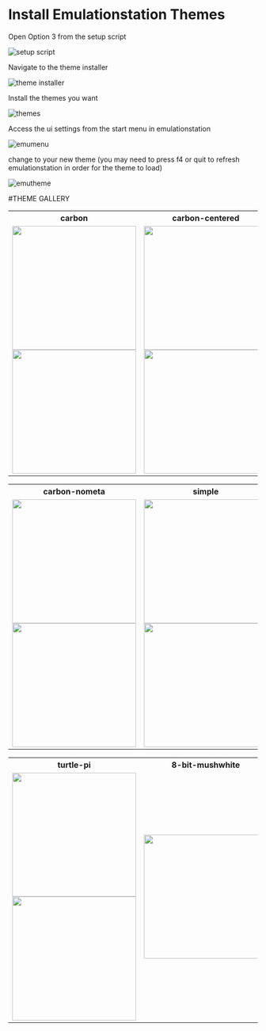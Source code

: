 # Install Emulationstation Themes

Open Option 3 from the setup script

![setup script](https://cloud.githubusercontent.com/assets/10035308/10356537/6b708a24-6d35-11e5-8b86-edb1145b4af8.png)

Navigate to the theme installer

![theme installer](https://cloud.githubusercontent.com/assets/10035308/10356540/73510bd8-6d35-11e5-8a42-48b8d2239a37.png)

Install the themes you want

![themes](https://cloud.githubusercontent.com/assets/10035308/10356544/76b98700-6d35-11e5-8ab8-5e77aeca0ca4.png)

Access the ui settings from the start menu in emulationstation

![emumenu](https://cloud.githubusercontent.com/assets/10035308/10356602/0b45279e-6d36-11e5-94be-2f6e56611f77.png)

change to your new theme (you may need to press f4 or quit to refresh emulationstation in order for the theme to load)

![emutheme](https://cloud.githubusercontent.com/assets/10035308/10356601/0b44d06e-6d36-11e5-89f6-e471ffafa54e.png)

#THEME GALLERY

<table style="width:100%">
<tr>
  <th>carbon</td>
  <th>carbon-centered</td>
</tr>
<tr>
  <td><img src="https://cloud.githubusercontent.com/assets/10035308/10357566/b98bb728-6d40-11e5-96a8-fca55ea635e0.png" width="250"><img src="https://cloud.githubusercontent.com/assets/10035308/10357565/b97b4ec4-6d40-11e5-9f44-6b27ae31ebc3.png" width="250"></td> 
  <td><img src="https://cloud.githubusercontent.com/assets/10035308/10357595/25e08296-6d41-11e5-9533-46af51206fe2.png" width="250"><img src="https://cloud.githubusercontent.com/assets/10035308/10357596/25ee3d46-6d41-11e5-9941-d000c2804ad8.png" width="250"></td> 
</table>

<table style="width:100%">
<tr>
  <th>carbon-nometa</td>
  <th>simple</td>
</tr>
<tr>
  <td><img src="https://cloud.githubusercontent.com/assets/10035308/10357566/b98bb728-6d40-11e5-96a8-fca55ea635e0.png" width="250"><img src="ttps://cloud.githubusercontent.com/assets/10035308/10357631/8f456ff8-6d41-11e5-8f83-7e3468471ce2.png" width="250"></td> 
  <td><img src="https://cloud.githubusercontent.com/assets/10035308/10357699/54911870-6d42-11e5-820b-b8ce4b7a9a9f.png" width="250"><img src="https://cloud.githubusercontent.com/assets/10035308/10357698/548295e8-6d42-11e5-8f80-b03cb089e3d4.png" width="250"></td> 
</table>

<table style="width:100%">
<tr>
  <th>turtle-pi</td>
  <th>8-bit-mushwhite</td>
</tr>
<tr>
  <td><img src="https://cloud.githubusercontent.com/assets/10035308/10357502/022981c8-6d40-11e5-875b-e535576dc57b.png" width="250"><img src="https://cloud.githubusercontent.com/assets/10035308/10357504/05f5ebc0-6d40-11e5-8ac4-31712e0a6193.png" width="250"></td> 
  <td><img src="https://raw.githubusercontent.com/RetroPie/retropie-splashscreens/master/8-bit-mushwhite/8bitmushwhite.png" width="250"></td> 
  </tr>
</table>
